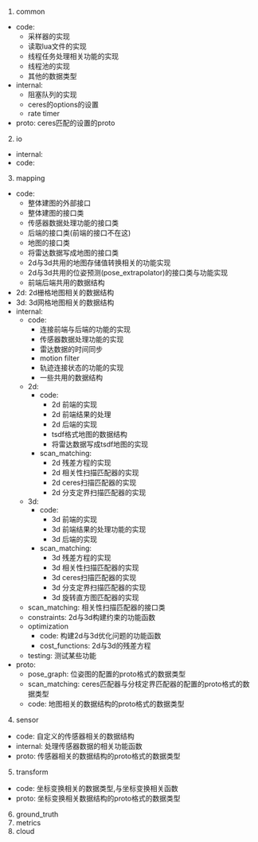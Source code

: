 
1. common
  - code:
    - 采样器的实现
    - 读取lua文件的实现
    - 线程任务处理相关功能的实现
    - 线程池的实现
    - 其他的数据类型
  - internal:
    - 阻塞队列的实现
    - ceres的options的设置
    - rate timer
  - proto: ceres匹配的设置的proto
2. io
  - internal:
  - code:
3. mapping
  - code: 
    - 整体建图的外部接口
    - 整体建图的接口类
    - 传感器数据处理功能的接口类
    - 后端的接口类(前端的接口不在这)
    - 地图的接口类
    - 将雷达数据写成地图的接口类
    - 2d与3d共用的地图存储值转换相关的功能实现
    - 2d与3d共用的位姿预测(pose_extrapolator)的接口类与功能实现
    - 前端后端共用的数据结构
  - 2d: 2d栅格地图相关的数据结构
  - 3d: 3d网格地图相关的数据结构
  - internal:
    - code: 
      - 连接前端与后端的功能的实现
      - 传感器数据处理功能的实现
      - 雷达数据的时间同步
      - motion filter
      - 轨迹连接状态的功能的实现
      - 一些共用的数据结构
    - 2d:
      - code:
        - 2d 前端的实现
        - 2d 前端结果的处理
        - 2d 后端的实现
        - tsdf格式地图的数据结构
        - 将雷达数据写成tsdf地图的实现
      - scan_matching:
        - 2d 残差方程的实现
        - 2d 相关性扫描匹配器的实现
        - 2d ceres扫描匹配器的实现
        - 2d 分支定界扫描匹配器的实现
    - 3d:
      - code:
        - 3d 前端的实现
        - 3d 前端结果的处理功能的实现
        - 3d 后端的实现
      - scan_matching:
        - 3d 残差方程的实现
        - 3d 相关性扫描匹配器的实现
        - 3d ceres扫描匹配器的实现
        - 3d 分支定界扫描匹配器的实现
        - 3d 旋转直方图匹配器的实现
    - scan_matching: 相关性扫描匹配器的接口类
    - constraints: 2d与3d构建约束的功能函数
    - optimization
      - code: 构建2d与3d优化问题的功能函数
      - cost_functions: 2d与3d的残差方程
    - testing: 测试某些功能
  - proto:
    - pose_graph: 位姿图的配置的proto格式的数据类型
    - scan_matching: ceres匹配器与分枝定界匹配器的配置的proto格式的数据类型
    - code: 地图相关的数据结构的proto格式的数据类型
4. sensor
 - code: 自定义的传感器相关的数据结构
 - internal: 处理传感器数据的相关功能函数
 - proto: 传感器相关的数据结构的proto格式的数据类型
5. transform
 - code: 坐标变换相关的数据类型,与坐标变换相关函数
 - proto: 坐标变换相关数据结构的proto格式的数据类型
6. ground_truth
7. metrics
8. cloud
